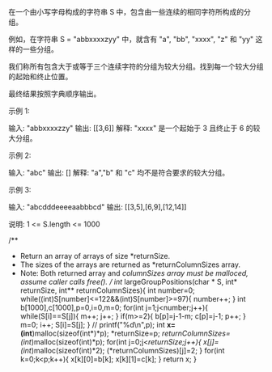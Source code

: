 在一个由小写字母构成的字符串 S 中，包含由一些连续的相同字符所构成的分组。

例如，在字符串 S = "abbxxxxzyy" 中，就含有 "a", "bb", "xxxx", "z" 和 "yy" 这样的一些分组。

我们称所有包含大于或等于三个连续字符的分组为较大分组。找到每一个较大分组的起始和终止位置。

最终结果按照字典顺序输出。

示例 1:

输入: "abbxxxxzzy"
输出: [[3,6]]
解释: "xxxx" 是一个起始于 3 且终止于 6 的较大分组。

示例 2:

输入: "abc"
输出: []
解释: "a","b" 和 "c" 均不是符合要求的较大分组。

示例 3:

输入: "abcdddeeeeaabbbcd"
输出: [[3,5],[6,9],[12,14]]

说明:  1 <= S.length <= 1000

/**
 * Return an array of arrays of size *returnSize.
 * The sizes of the arrays are returned as *returnColumnSizes array.
 * Note: Both returned array and *columnSizes array must be malloced, assume caller calls free().
 */
int** largeGroupPositions(char * S, int* returnSize, int** returnColumnSizes){
    int number=0; 
    while((int)S[number]<=122&&(int)S[number]>=97){
        number++;
    }
    int b[1000],c[1000],p=0,i=0,m=0;
    for(int j=1;j<number;j++){
        while(S[i]==S[j]){
            m++;
            j++;
        }
        if(m>=2){
            b[p]=j-1-m;
            c[p]=j-1;
            p++;
        }
        m=0;
        i++;
        S[i]=S[j];
    }
//    printf("%d\n",p);
    int **x=(int**)malloc(sizeof(int*)*p);
    *returnSize=p;
    *returnColumnSizes=(int*)malloc(sizeof(int)*p);
    for(int j=0;j<*returnSize;j++){
        x[j]=(int*)malloc(sizeof(int)*2);
        (*returnColumnSizes)[j]=2;
    }
    for(int k=0;k<p;k++){
        x[k][0]=b[k];
        x[k][1]=c[k];
    }
    return x;
}
